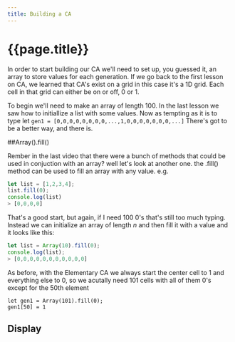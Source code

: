 ```yaml
---
title: Building a CA
---
```


# {{page.title}}

In order to start building our CA we'll need to set up, you guessed it, an array to store values for each generation. If we go back to the first lesson on CA, we learned that CA's exist on a grid in this case it's a 1D grid. Each cell in that grid can either be on or off, 0 or 1. 

To begin we'll need to make an array of length 100. In the last lesson we saw how to initiallize a list with some values. Now as tempting as it is to type let `gen1 = [0,0,0,0,0,0,0,0,...,1,0,0,0,0,0,0,0,...]` There's got to be a better way, and there is.

##Array().fill()

Rember in the last video that there were a bunch of methods that could be used in conjuction with an array? well let's look at another one. the .fill() method can be used to fill an array with any value. e.g.

``` JavaScript
let list = [1,2,3,4];
list.fill(0);
console.log(list)
> [0,0,0,0]
```
That's a good start, but again, if I need 100 0's that's still too much typing. Instead we can initialize an array of length _n_ and then fill it with a value and it looks like this:
``` JavaScript
let list = Array(10).fill(0);
console.log(list);
> [0,0,0,0,0,0,0,0,0,0,0]
```
As before, with the Elementary CA we always start the center cell to 1 and everything else to 0, so we acutally need 101 cells with all of them 0's except for the 50th element
```
let gen1 = Array(101).fill(0);
gen1[50] = 1
```

## Display